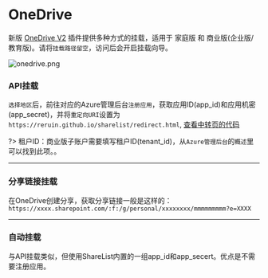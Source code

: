 # OneDrive

新版 [OneDrive V2](https://github.com/reruin/sharelist/tree/master/plugins/drive.onedrive.js) 插件提供多种方式的挂载，适用于 家庭版 和 商业版(企业版/教育版)。请将```挂载路径留空```，访问后会开启挂载向导。  

![onedrive.png](https://i.loli.net/2020/10/12/KyeB3Ot7ZDfzdqv.png)

### API挂载
```选择地区```后，前往对应的Azure管理后台```注册应用```，获取应用ID(app_id)和应用机密(app_secret)，并将```重定向URI```设置为
```https://reruin.github.io/sharelist/redirect.html```, [查看中转页的代码](https://github.com/reruin/reruin.github.io/blob/master/sharelist/redirect.html)

?> 租户ID：商业版子账户需要填写租户ID(tenant_id)，从```Azure管理后台```的```概述```里可以找到此项。。  

***

### 分享链接挂载
在OneDrive创建分享，获取分享链接一般是这样的：   
```https://xxxx.sharepoint.com/:f:/g/personal/xxxxxxxx/mmmmmmmmm?e=XXXX```   

***

### 自动挂载
与API挂载类似，但使用ShareList内置的一组app_id和app_secert。优点是不需要注册应用。
